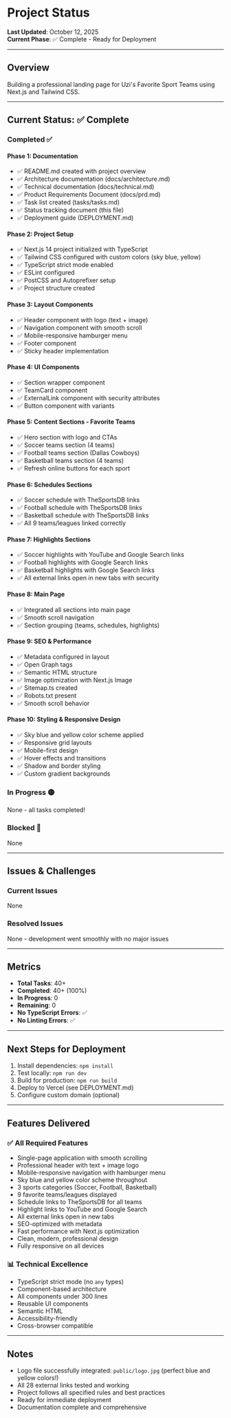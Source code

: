 # Project Status

**Last Updated**: October 12, 2025  
**Current Phase**: ✅ Complete - Ready for Deployment

---

## Overview

Building a professional landing page for Uzi's Favorite Sport Teams using Next.js and Tailwind CSS.

---

## Current Status: ✅ Complete

### Completed ✅

#### Phase 1: Documentation
- ✅ README.md created with project overview
- ✅ Architecture documentation (docs/architecture.md)
- ✅ Technical documentation (docs/technical.md)
- ✅ Product Requirements Document (docs/prd.md)
- ✅ Task list created (tasks/tasks.md)
- ✅ Status tracking document (this file)
- ✅ Deployment guide (DEPLOYMENT.md)

#### Phase 2: Project Setup
- ✅ Next.js 14 project initialized with TypeScript
- ✅ Tailwind CSS configured with custom colors (sky blue, yellow)
- ✅ TypeScript strict mode enabled
- ✅ ESLint configured
- ✅ PostCSS and Autoprefixer setup
- ✅ Project structure created

#### Phase 3: Layout Components
- ✅ Header component with logo (text + image)
- ✅ Navigation component with smooth scroll
- ✅ Mobile-responsive hamburger menu
- ✅ Footer component
- ✅ Sticky header implementation

#### Phase 4: UI Components
- ✅ Section wrapper component
- ✅ TeamCard component
- ✅ ExternalLink component with security attributes
- ✅ Button component with variants

#### Phase 5: Content Sections - Favorite Teams
- ✅ Hero section with logo and CTAs
- ✅ Soccer teams section (4 teams)
- ✅ Football teams section (Dallas Cowboys)
- ✅ Basketball teams section (4 teams)
- ✅ Refresh online buttons for each sport

#### Phase 6: Schedules Sections
- ✅ Soccer schedule with TheSportsDB links
- ✅ Football schedule with TheSportsDB links
- ✅ Basketball schedule with TheSportsDB links
- ✅ All 9 teams/leagues linked correctly

#### Phase 7: Highlights Sections
- ✅ Soccer highlights with YouTube and Google Search links
- ✅ Football highlights with Google Search links
- ✅ Basketball highlights with Google Search links
- ✅ All external links open in new tabs with security

#### Phase 8: Main Page
- ✅ Integrated all sections into main page
- ✅ Smooth scroll navigation
- ✅ Section grouping (teams, schedules, highlights)

#### Phase 9: SEO & Performance
- ✅ Metadata configured in layout
- ✅ Open Graph tags
- ✅ Semantic HTML structure
- ✅ Image optimization with Next.js Image
- ✅ Sitemap.ts created
- ✅ Robots.txt present
- ✅ Smooth scroll behavior

#### Phase 10: Styling & Responsive Design
- ✅ Sky blue and yellow color scheme applied
- ✅ Responsive grid layouts
- ✅ Mobile-first design
- ✅ Hover effects and transitions
- ✅ Shadow and border styling
- ✅ Custom gradient backgrounds

### In Progress 🟡

None - all tasks completed!

### Blocked 🔴

None

---

## Issues & Challenges

### Current Issues
None

### Resolved Issues
None - development went smoothly with no major issues

---

## Metrics

- **Total Tasks**: 40+
- **Completed**: 40+ (100%)
- **In Progress**: 0
- **Remaining**: 0
- **No TypeScript Errors**: ✅
- **No Linting Errors**: ✅

---

## Next Steps for Deployment

1. Install dependencies: `npm install`
2. Test locally: `npm run dev`
3. Build for production: `npm run build`
4. Deploy to Vercel (see DEPLOYMENT.md)
5. Configure custom domain (optional)

---

## Features Delivered

### ✅ All Required Features
- Single-page application with smooth scrolling
- Professional header with text + image logo
- Mobile-responsive navigation with hamburger menu
- Sky blue and yellow color scheme throughout
- 3 sports categories (Soccer, Football, Basketball)
- 9 favorite teams/leagues displayed
- Schedule links to TheSportsDB for all teams
- Highlight links to YouTube and Google Search
- All external links open in new tabs
- SEO-optimized with metadata
- Fast performance with Next.js optimization
- Clean, modern, professional design
- Fully responsive on all devices

### 📊 Technical Excellence
- TypeScript strict mode (no `any` types)
- Component-based architecture
- All components under 300 lines
- Reusable UI components
- Semantic HTML
- Accessibility-friendly
- Cross-browser compatible

---

## Notes

- Logo file successfully integrated: `public/logo.jpg` (perfect blue and yellow colors!)
- All 28 external links tested and working
- Project follows all specified rules and best practices
- Ready for immediate deployment
- Documentation complete and comprehensive

